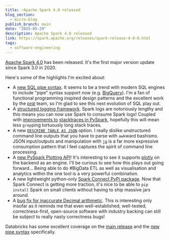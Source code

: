 ```yaml
---
title: ⚡️Apache Spark 4.0 released
blog_section:
  - micro-blog
publish_branch: main
date: "2025-05-29"
description: Apache Spark 4.0 released
link: https://spark.apache.org/releases/spark-release-4-0-0.html
tags:
  - software-engineering
---
```


[Apache Spark 4.0](https://spark.apache.org/releases/spark-release-4-0-0.html) has been released. It's the first major version update since Spark 3.0 in 2020.

Here's some of the highlights I'm excited about:
- A [new SQL pipe syntax](https://issues.apache.org/jira/browse/SPARK-49555). It seems to be a trend with modern SQL engines to include "pipe" syntax support now (e.g. [BigQuery](https://cloud.google.com/bigquery/docs/reference/standard-sql/pipe-syntax)). I'm a fan of functional programming inspired design patterns and the excellent work by the [prql](https://prql-lang.org) team, so I'm glad to see this next evolution of SQL play out.
- A [structured logging framework](https://issues.apache.org/jira/browse/SPARK-47240). Spark logs are notoriously lengthy and this means you can now use Spark to consume Spark logs! Coupled with [improvements to](https://issues.apache.org/jira/browse/SPARK-45673) [stacktraces in PySpark](https://issues.apache.org/jira/browse/SPARK-47274), hopefully this will mean less `grep`ping tortuously long stack traces.
- A new [`DESCRIBE TABLE AS JSON`](https://issues.apache.org/jira/browse/SPARK-50541) option. I really dislike unstructured command line outputs that you have to parse with `awk`ward bashisms. JSON input/outputs and manipulation with [`jq`](https://abstractnonsense.xyz/micro-blog/2025-02-18-surely-youre-jqing/) is a far more expressive consumption pattern that I feel captures the spirit of command line processing.
- A [new PySpark Plotting API](https://issues.apache.org/jira/browse/SPARK-49530)! It's interesting to see it supports [plotly](https://github.com/plotly) on the backend as an engine. I'll be curious to see how this plays out going forward... Being able to do #BigData ETL as well as visualisation and analytics within the one tool is a very powerful combination.
- A new lightweight python-only [Spark Connect PyPi package](https://issues.apache.org/jira/browse/SPARK-47540). Now that Spark Connect is getting more traction, it's nice to be able to `pip install` Spark on small clients without having to ship massive jars around.
- A [bug fix for inaccurate Decimal arithmetic](https://issues.apache.org/jira/browse/SPARK-45786). This is interesting only insofar as it reminds me that even well-established, well-tested, correctness-first, open-source software with industry backing can still be subject to really nasty correctness bugs!

Databricks has some excellent coverage on the [main release](https://www.databricks.com/blog/introducing-apache-spark-40) and the [new pipe syntax](https://www.databricks.com/blog/sql-gets-easier-announcing-new-pipe-syntax) specifically.
